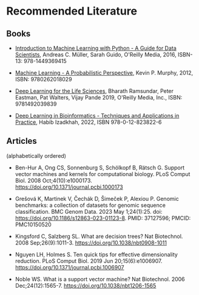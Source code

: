 # Recommended Literature

## Books 

- [Introduction to Machine Learning with Python - A Guide for Data
  Scientists](http://shop.oreilly.com/product/0636920030515.do),
  Andreas C. Müller, Sarah Guido, O'Reilly Media, 2016, ISBN-13:
  978-1449369415

- [Machine Learning - A Probabilistic
  Perspective](https://mitpress.mit.edu/books/machine-learning-0),
  Kevin P. Murphy, 2012, ISBN: 9780262018029

- [Deep Learning for the Life
  Sciences](https://www.oreilly.com/library/view/deep-learning-for/9781492039822/),
  Bharath Ramsundar, Peter Eastman, Pat Walters, Vijay Pande 2019,
  O'Reilly Media, Inc., ISBN: 9781492039839

- [Deep Learning in Bioinformatics - Techniques and Applications in
  Practice](https://doi.org/10.1016/C2020-0-00432-9), Habib Izadkhah,
  2022, ISBN 978-0-12-823822-6


## Articles

(alphabetically ordered)

- Ben-Hur A, Ong CS, Sonnenburg S, Schölkopf B, Rätsch G. Support
  vector machines and kernels for computational biology. PLoS Comput
  Biol. 2008 Oct;4(10):e1000173. https://doi.org/10.1371/journal.pcbi.1000173

- Grešová K, Martinek V, Čechák D, Šimeček P, Alexiou P. Genomic
  benchmarks: a collection of datasets for genomic sequence
  classification. BMC Genom Data. 2023 May 1;24(1):25. doi:
  https://doi.org/10.1186/s12863-023-01123-8. PMID: 37127596; PMCID:
  PMC10150520

- Kingsford C, Salzberg SL. What are decision trees? Nat
  Biotechnol. 2008 Sep;26(9):1011-3.
  https://doi.org/10.1038/nbt0908-1011

- Nguyen LH, Holmes S. Ten quick tips for effective dimensionality
  reduction.  PLoS Comput Biol. 2019 Jun 20;15(6):e1006907. 
  https://doi.org/10.1371/journal.pcbi.1006907

- Noble WS. What is a support vector machine? Nat Biotechnol. 2006
  Dec;24(12):1565-7. https://doi.org/10.1038/nbt1206-1565

